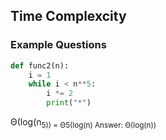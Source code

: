 ## Time Complexcity 

### Example Questions

```python
def func2(n):
    i = 1
    while i < n**5:
        i *= 2
        print("*")
```

&Theta;(log(n<sub>5)) = &Theta;5(log(n)
Answer: &Theta;(log(n)) 
